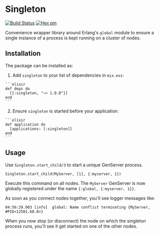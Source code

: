 # Singleton

[![Build Status](https://travis-ci.com/arjan/singleton.svg?branch=master)](https://travis-ci.com/arjan/singleton)
[![Hex pm](http://img.shields.io/hexpm/v/singleton.svg?style=flat)](https://hex.pm/packages/singleton)

Convenience wrapper library around Erlang's `global` module to ensure
a single instance of a process is kept running on a cluster of nodes.


## Installation

The package can be installed as:

  1. Add `singleton` to your list of dependencies in `mix.exs`:

    ```elixir
    def deps do
      [{:singleton, "~> 1.0.0"}]
    end
    ```

  2. Ensure `singleton` is started before your application:

    ```elixir
    def application do
      [applications: [:singleton]]
    end
    ```

## Usage

Use `Singleton.start_child/3` to start a unique GenServer process.

    Singleton.start_child(MyServer, [1], {:myserver, 1})

Execute this command on all nodes. The `MyServer` GenServer is now
globally registered under the name `{:global, {:myserver, 1}}`.

As soon as you connect nodes together, you'll see logger messages
like:

    04:56:29.003 [info]  global: Name conflict terminating {MyServer, #PID<12501.68.0>}

When you now stop (or disconnect) the node on which the singleton
process runs, you'll see it get started on one of the other nodes.
